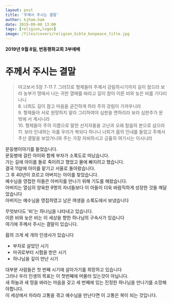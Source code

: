 ```yaml
---
layout: post
title: '주께서 주시는 결말'
author: kjham.ham
date: 2019-09-08 13:00
tags: [religion,logos]
image: /files/covers/religion_bible_bunpeace_title.jpg
---
```


**2019년 9월 8일, 번동평화교회 3부예배**

# 주께서 주시는 결말

> 야고보서 5장 7-11
7. 그러므로 형제들아 주께서 강림하시기까지 길이 참으라 보라 농부가 땅에서 나는 귀한 열매를 바라고 길이 참아 이른 비와 늦은 비를 기다리나니  
8. 너희도 길이 참고 마음을 굳건하게 하라 주의 강림이 가까우니라  
9. 형제들아 서로 원망하지 말라 그리하여야 심판을 면하리라 보라 심판주가 문 밖에 서 계시니라  
10. 형제들아 주의 이름으로 말한 선지자들을 고난과 오래 참음의 본으로 삼으라  
11. 보라 인내하는 자를 우리가 복되다 하나니 너희가 욥의 인내를 들었고 주께서 주신 결말을 보았거니와 주는 가장 자비하시고 긍휼히 여기시는 이시니라  

문둥병이야기를 들었습니다.  
문둥병에 걸린 아이와 함께 부자가 소록도로 떠났습니다.  
가는 길에 아이를 돌로 죽이려고 했었고 물에 빠지려고 했습니다.  
결국 11살에 아이를 맡기고 서울로 돌아왔습니다.  
그 후 40년이 흐르고 아버지는 아이를 찾았습니다.  
예수님을 영접한 아들은 아버지를 만나기 위해 기도를 해왔습니다.  
아버지는 열심히 양육한 9명의 자녀들보다 이 아들이 더욱 바람직하게 성장한 것들 깨달았습니다  
아버지는 예수님을 영접하였고 남은 여생을 소록도에서 보냈습니다  

무엇보다도 '비'는 하나님을 나타내고 있습니다.  
이른 비와 늦은 비는 이 세상을 향한 하나님의 구속사가 있습니다  
여기에 주께서 주시는 결말이 있습니다.  

욥의 크게 세 개의 인생사가 있습니다  
- 부자로 살았던 시기  
- 마귀로부터 시험을 받은 시기  
- 하나님을 깊이 만난 시기  

대부분 사람들은 첫 번째 시기에 살아가기를 희망하고 있습니다  
그러나 우리 인생의 목표는 이 첫번째에 머물러 있는것이 아닙니다.  
새 하늘과 새 땅을 바라는 마음을 갖고 세 번째에 있는 진정한 하나님을 만나기를 소망해야합니다.  
이 세상에서 차라라 고통을 겪고 예수님을 만난다면 이 고통은 복이 되는 것입니다.
